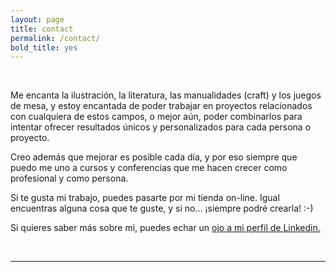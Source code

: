 ```yaml
---
layout: page
title: contact
permalink: /contact/
bold_title: yes
---
```


<!--img class="col one right" src="/img/prof_pic.jpg"-->

<br/>

Me encanta la ilustración, la literatura, las manualidades (craft) y los juegos de mesa, y estoy encantada de poder trabajar en proyectos relacionados con cualquiera de estos campos, o mejor aún, poder combinarlos para intentar ofrecer resultados únicos y personalizados para cada persona o proyecto.

Creo además que mejorar es posible cada día, y por eso siempre que puedo me uno a cursos y conferencias que me hacen crecer como profesional y como persona.

Si te gusta mi trabajo, puedes pasarte por mi tienda on-line. Igual encuentras alguna cosa que te guste, y si no... ¡siempre podré crearla! :-)

Si quieres saber más sobre mi, puedes echar un <a href="https://www.linkedin.com/in/cristina-villar-fern%C3%A1ndez-b2655b144/">ojo a mi perfil de Linkedin.</a>


<br/>
<hr/>
<br/>
<span class="contacticon center">
	<a href="mailto:info@oceluna.com"><i class="fa fa-envelope-square"></i></a>
	<a href="https://www.linkedin.com/in/cristina-villar-fern%C3%A1ndez-b2655b144/" target="_blank"><i class="fa fa-linkedin-square"></i></a>
	<!--a href="http://tumblr.com" target="_blank"><i class="fa fa-tumblr-square"></i></a-->
	<a href="https://www.facebook.com/mundo.oceluna/" target="_blank"><i class="fa fa-facebook-square"></i></a>
	<a href="https://twitter.com/OcelunaZamora" target="_blank"><i class="fa fa-twitter-square"></i></a>
</span>

